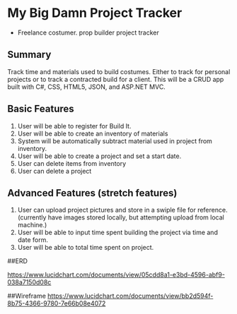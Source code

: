 # My Big Damn Project Tracker

- Freelance costumer. prop builder project tracker

## Summary

Track time and materials used to build costumes. Either to track for personal projects or to track a contracted build for a client. This will be a CRUD app built with C#, CSS, HTML5, JSON, and ASP.NET MVC.
## Basic Features

1. User will be able to register for Build It.
2. User will be able to create an inventory of materials
3. System will be automatically subtract material used in project from inventory.
4. User will be able to create a project and set a start date.
5. User can delete items from inventory	
6. User can delete a project 


## Advanced Features (stretch features)

1. User can upload project pictures and store in a swiple file for reference.(currently have images stored locally, but attempting upload from local machine.)
2. User will be able to input time spent building the project via time and date form.
3. User will be able to total time spent on project.

	
##ERD

https://www.lucidchart.com/documents/view/05cdd8a1-e3bd-4596-abf9-038a7150d08c

##Wireframe
https://www.lucidchart.com/documents/view/bb2d594f-8b75-4366-9780-7e66b08e4072
